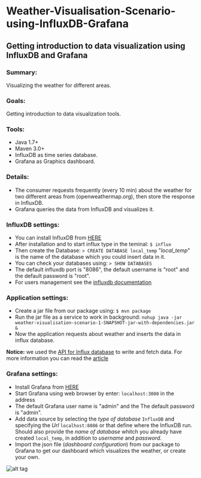 # Weather-Visualisation-Scenario-using-InfluxDB-Grafana
## Getting introduction to data visualization using InfluxDB and Grafana

### Summary:
Visualizing the weather for different areas.

### Goals:
Getting introduction to data visualization tools.

### Tools:
* Java 1.7+
* Maven 3.0+
* InfluxDB as time series database.
* Grafana as Graphics dashboard.

### Details:
- The consumer requests frequently (every 10 min) about the weather for two different areas from (openweathermap.org), then store the response in InfluxDB.  
- Grafana queries the data from InfluxDB and visualizes it.

### InfluxDB settings:
- You can install InfluxDB from [HERE](https://docs.influxdata.com/influxdb/v1.2/introduction/installation/)
- After installation and to start influx type in the teminal: `$ influx`
- Then create the Database: `> CREATE DATABASE local_temp` "*local_temp*" is the name of the database which you could insert data in it.
- You can check your databases using: `> SHOW DATABASES `
- The default influxdb port is "8086", the default username is "root" and the default password is "root".
- For users management see the [influxdb documentation](https://docs.influxdata.com/influxdb/v1.2/query_language/authentication_and_authorization/#user-management-commands)

### Application settings:
- Create a jar file from our package using: `$ mvn package`
- Run the jar file as a service to work in background:   `nohup java -jar weather-visualisation-scenario-1-SNAPSHOT-jar-with-dependencies.jar &`
- Now the application requests about weather and inserts the data in influx database.  

**Notice:** we used the [API for Influx database](https://github.com/ashishdoneriya/influxdb-java) to write and fetch data. For more information you can read the [article](http://csetutorials.com/fetch-and-write-influxdb-data-using-java.html)

### Grafana settings:
- Install Grafana from [HERE](https://grafana.com/grafana/download)
- Start Grafana using web browser by enter: `localhost:3000` in the address
- The default Grafana user name is "admin" and the The default password is "admin".
- Add data source by selecting the *type of database* `InfluxDB` and specifying the *Url* `localhost:8086` or that define where the InfluxDB run. Should also provide the *name of database* whitch you already have created `local_temp`, in addition to *username* and *password*.
- Import the json file (*dashboard configuration*) from our package to Grafana to get our dashboard which visualizes the weather, or create your own.  

![alt tag](https://github.wdf.sap.corp/storage/user/24134/files/bce8828c-148a-11e7-902a-1276f85c0262)
